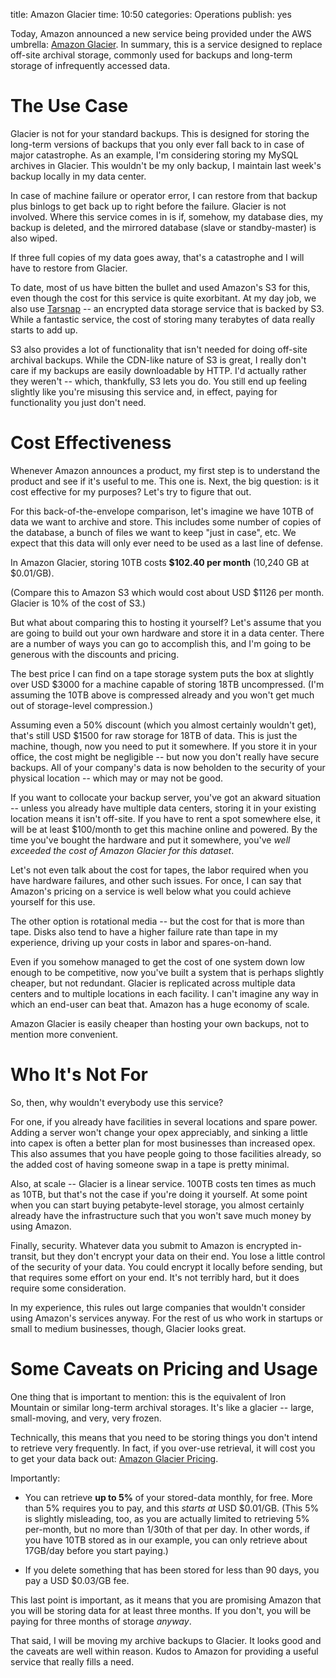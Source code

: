title: Amazon Glacier
time: 10:50
categories: Operations
publish: yes

Today, Amazon announced a new service being provided under the AWS
umbrella:  [Amazon Glacier](http://aws.amazon.com/glacier/). In summary,
this is a service designed to replace off-site archival storage,
commonly used for backups and long-term storage of infrequently accessed
data.

# The Use Case

Glacier is not for your standard backups. This is designed for storing
the long-term versions of backups that you only ever fall back to in
case of major catastrophe. As an example, I'm considering storing my
MySQL archives in Glacier. This wouldn't be my only backup, I maintain
last week's backup locally in my data center.

In case of machine failure or operator error, I can restore from that
backup plus binlogs to get back up to right before the failure. Glacier
is not involved. Where this service comes in is if, somehow, my database
dies, my backup is deleted, and the mirrored database (slave or
standby-master) is also wiped.

If three full copies of my data goes away, that's a catastrophe and I
will have to restore from Glacier.

To date, most of us have bitten the bullet and used Amazon's S3 for
this, even though the cost for this service is quite exorbitant. At my
day job, we also use [Tarsnap](http://www.tarsnap.com/) -- an encrypted
data storage service that is backed by S3. While a fantastic service,
the cost of storing many terabytes of data really starts to add up.

S3 also provides a lot of functionality that isn't needed for doing
off-site archival backups. While the CDN-like nature of S3 is great, I
really don't care if my backups are easily downloadable by HTTP. I'd
actually rather they weren't -- which, thankfully, S3 lets you do. You
still end up feeling slightly like you're misusing this service and, in
effect, paying for functionality you just don't need.

# Cost Effectiveness

Whenever Amazon announces a product, my first step is to understand
the product and see if it's useful to me. This one is. Next, the big
question: is it cost effective for my purposes? Let's try to figure that
out.

For this back-of-the-envelope comparison, let's imagine we have 10TB
of data we want to archive and store. This includes some number of
copies of the database, a bunch of files we want to keep "just in case",
etc. We expect that this data will only ever need to be used as a last
line of defense.

In Amazon Glacier, storing 10TB costs **$102.40 per month** (10,240 GB
at $0.01/GB).

(Compare this to Amazon S3 which would cost about USD $1126 per
month. Glacier is 10% of the cost of S3.)

But what about comparing this to hosting it yourself? Let's assume that
you are going to build out your own hardware and store it in a data
center. There are a number of ways you can go to accomplish this, and
I'm going to be generous with the discounts and pricing.

The best price I can find on a tape storage system puts the box
at slightly over USD $3000 for a machine capable of storing 18TB
uncompressed. (I'm assuming the 10TB above is compressed already and you
won't get much out of storage-level compression.)

Assuming even a 50% discount (which you almost certainly wouldn't get),
that's still USD $1500 for raw storage for 18TB of data. This is just
the machine, though, now you need to put it somewhere. If you store it
in your office, the cost might be negligible -- but now you don't really
have secure backups. All of your company's data is now beholden to the
security of your physical location -- which may or may not be good.

If you want to collocate your backup server, you've got an akward
situation -- unless you already have multiple data centers, storing it
in your existing location means it isn't off-site. If you have to rent a
spot somewhere else, it will be at least $100/month to get this machine
online and powered. By the time you've bought the hardware and put it
somewhere, you've *well exceeded the cost of Amazon Glacier for this
dataset*.

Let's not even talk about the cost for tapes, the labor required when
you have hardware failures, and other such issues. For once, I can say
that Amazon's pricing on a service is well below what you could achieve
yourself for this use.

The other option is rotational media -- but the cost for that is more
than tape. Disks also tend to have a higher failure rate than tape in my
experience, driving up your costs in labor and spares-on-hand.

Even if you somehow managed to get the cost of one system down low
enough to be competitive, now you've built a system that is perhaps
slightly cheaper, but not redundant. Glacier is replicated across
multiple data centers and to multiple locations in each facility. I
can't imagine any way in which an end-user can beat that. Amazon has a
huge economy of scale.

Amazon Glacier is easily cheaper than hosting your own backups, not to
mention more convenient.

# Who It's Not For

So, then, why wouldn't everybody use this service?

For one, if you already have facilities in several locations and spare
power. Adding a server won't change your opex appreciably, and sinking
a little into capex is often a better plan for most businesses than
increased opex. This also assumes that you have people going to those
facilities already, so the added cost of having someone swap in a tape
is pretty minimal.

Also, at scale -- Glacier is a linear service. 100TB costs ten times as
much as 10TB, but that's not the case if you're doing it yourself. At
some point when you can start buying petabyte-level storage, you almost
certainly already have the infrastructure such that you won't save much
money by using Amazon.

Finally, security. Whatever data you submit to Amazon is encrypted
in-transit, but they don't encrypt your data on their end. You lose
a little control of the security of your data. You could encrypt it
locally before sending, but that requires some effort on your end. It's
not terribly hard, but it does require some consideration.

In my experience, this rules out large companies that wouldn't consider
using Amazon's services anyway. For the rest of us who work in startups
or small to medium businesses, though, Glacier looks great.

# Some Caveats on Pricing and Usage

One thing that is important to mention: this is the equivalent of Iron
Mountain or similar long-term archival storages. It's like a glacier --
large, small-moving, and very, very frozen.

Technically, this means that you need to be storing things you
don't intend to retrieve very frequently. In fact, if you over-use
retrieval, it will cost you to get your data back out: [Amazon Glacier
Pricing](http://aws.amazon.com/glacier/#pricing).

Importantly:

* You can retrieve **up to 5%** of your stored-data monthly, for
free. More than 5% requires you to pay, and this *starts at* USD $0.01/GB.
(This 5% is slightly misleading, too, as you are actually limited to
retrieving 5% per-month, but no more than 1/30th of that per day. In
other words, if you have 10TB stored as in our example, you can only
retrieve about 17GB/day before you start paying.)

* If you delete something that has been stored for less than 90 days,
you pay a USD $0.03/GB fee.

This last point is important, as it means that you are promising Amazon
that you will be storing data for at least three months. If you don't,
you will be paying for three months of storage *anyway*.

That said, I will be moving my archive backups to Glacier. It looks good
and the caveats are well within reason. Kudos to Amazon for providing a
useful service that really fills a need.
